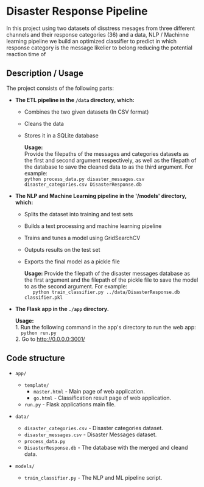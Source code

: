 # Disaster Response Pipeline 

In this project using two datasets of disstress mesages from three different channels and their response categories (36) and a data, NLP / Machinne learning pipeline we build an optimized classifier to predict in which response category is the message likelier to belong reducing the potential reaction time of 


## Description / Usage

The project consists of the following parts:

- **The ETL pipeline in the `/data` directory, which:**

	* Combines the two given datasets (In CSV  format)
	* Cleans the data
	* Stores it in a SQLite database
	
		**Usage:**    
			Provide the filepaths of the messages and categories datasets as the first and second argument respectively, as well as the filepath of the database to save the cleaned data to as the third argument. For example:    
			```
			python process_data.py disaster_messages.csv disaster_categories.csv DisasterResponse.db
            ```



- **The NLP and Machine Learning pipeline in the '/models' directory, which:**

	* Splits the dataset into training and test sets
	* Builds a text processing and machine learning pipeline
	* Trains and tunes a model using GridSearchCV
	* Outputs results on the test set
	* Exports the final model as a pickle file  

		**Usage:** 
			Provide the filepath of the disaster messages database as the first argument and the filepath of the pickle file to save the model to as the second argument. For example:    
			```   
			 python train_classifier.py ../data/DisasterResponse.db classifier.pkl
			 ```


- **The Flask app in the `./app` directory.**

	**Usage:**   
		1. Run the following command in the app's directory to run the web app:   
		```  
		python run.py   
		```   
		2. Go to http://0.0.0.0:3001/   


## Code structure

- `app/`
  - `template/`
    - `master.html`  -  Main page of web application.
    - `go.html`  -  Classification result page of web application.
  - `run.py`  - Flask applications main file.

- `data/`
  - `disaster_categories.csv`  - Disaster categories dataset.
  - `disaster_messages.csv`  - Disaster Messages dataset.
  - `process_data.py`
  - `DisasterResponse.db`   - The database with the merged and cleand data.

- `models/`
  - `train_classifier.py` - The NLP and ML pipeline script.
  



